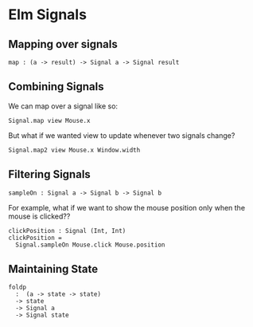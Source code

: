 # Elm Signals

## Mapping over signals

    map : (a -> result) -> Signal a -> Signal result


## Combining Signals

We can map over a signal like so:

    Signal.map view Mouse.x

But what if we wanted view to update whenever two signals change?

    Signal.map2 view Mouse.x Window.width


## Filtering Signals

    sampleOn : Signal a -> Signal b -> Signal b

For example, what if we want to show the mouse position only when the
mouse is clicked??

    clickPosition : Signal (Int, Int)
    clickPosition =
      Signal.sampleOn Mouse.click Mouse.position


## Maintaining State

    foldp
      :  (a -> state -> state)
      -> state
      -> Signal a
      -> Signal state

